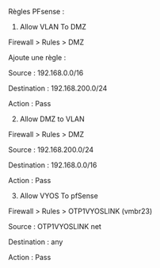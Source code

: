 
Règles PFsense :  



1) Allow VLAN To DMZ

Firewall > Rules > DMZ

Ajoute une règle :

Source : 192.168.0.0/16

Destination : 192.168.200.0/24

Action : Pass

2) Allow DMZ to VLAN

Firewall > Rules > DMZ

Source : 192.168.200.0/24

Destination : 192.168.0.0/16

Action : Pass

3) Allow VYOS To pfSense

Firewall > Rules > OTP1VYOSLINK (vmbr23)

Source :  OTP1VYOSLINK net

Destination : any

Action : Pass
